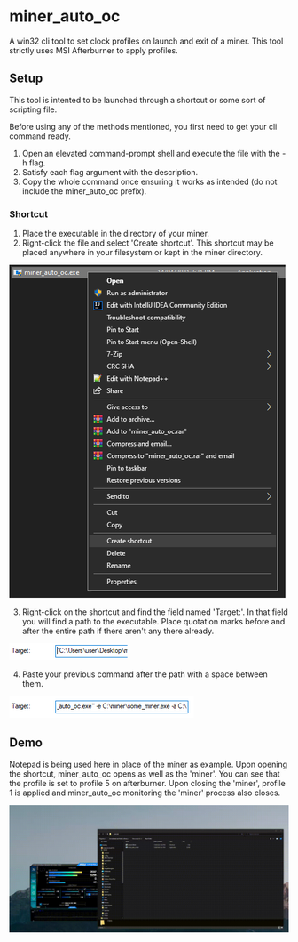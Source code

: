 # miner_auto_oc
A win32 cli tool to set clock profiles on launch and exit of a miner. This tool strictly uses MSI Afterburner to apply profiles.

## Setup
This tool is intented to be launched through a shortcut or some sort of scripting file.

Before using any of the methods mentioned, you first need to get your cli command ready.

1. Open an elevated command-prompt shell and execute the file with the -h flag.
2. Satisfy each flag argument with the description.
3. Copy the whole command once ensuring it works as intended (do not include the miner_auto_oc prefix).


### Shortcut
1. Place the executable in the directory of your miner.
2. Right-click the file and select 'Create shortcut'. This shortcut may be placed anywhere in your filesystem or kept in the miner directory.

![](https://github.com/libluka/miner_auto_oc/blob/master/images/create_shortcut.png?raw=true)

3. Right-click on the shortcut and find the field named 'Target:'. In that field you will find a path to the executable. Place quotation marks before and after the entire path if there aren't any there already.

![](https://github.com/libluka/miner_auto_oc/blob/master/images/quotation_marks_1.png?raw=true)

4. Paste your previous command after the path with a space between them.

![](https://github.com/libluka/miner_auto_oc/blob/master/images/arguments.png?raw=true)


## Demo

Notepad is being used here in place of the miner as example. Upon opening the shortcut, miner_auto_oc opens as well as the 'miner'. You can see that the profile is set to profile 5 on afterburner.
Upon closing the 'miner', profile 1 is applied and miner_auto_oc monitoring the 'miner' process also closes.

![](https://github.com/libluka/miner_auto_oc/blob/master/images/demonstration.gif?raw=true)
